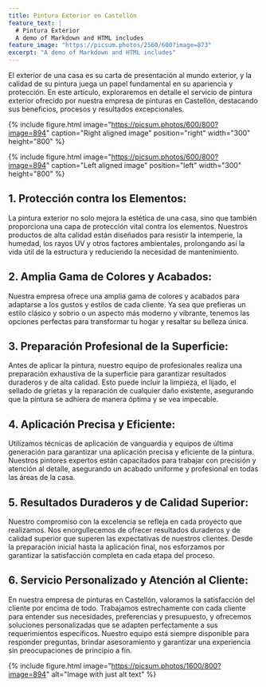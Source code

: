 ```yaml
---
title: Pintura Exterior en Castellón
feature_text: |
  # Pintura Exterior
  A demo of Markdown and HTML includes
feature_image: "https://picsum.photos/2560/600?image=873"
excerpt: "A demo of Markdown and HTML includes"
---
```


El exterior de una casa es su carta de presentación al mundo exterior, y la calidad de su pintura juega un papel fundamental en su apariencia y protección. En este artículo, exploraremos en detalle el servicio de pintura exterior ofrecido por nuestra empresa de pinturas en Castellón, destacando sus beneficios, procesos y resultados excepcionales.

{% include figure.html image="https://picsum.photos/600/800?image=894" caption="Right aligned image" position="right" width="300" height="800" %}

{% include figure.html image="https://picsum.photos/600/800?image=894" caption="Left aligned image" position="left" width="300" height="800" %}

## 1. Protección contra los Elementos:
La pintura exterior no solo mejora la estética de una casa, sino que también proporciona una capa de protección vital contra los elementos. Nuestros productos de alta calidad están diseñados para resistir la intemperie, la humedad, los rayos UV y otros factores ambientales, prolongando así la vida útil de la estructura y reduciendo la necesidad de mantenimiento.

## 2. Amplia Gama de Colores y Acabados:
Nuestra empresa ofrece una amplia gama de colores y acabados para adaptarse a los gustos y estilos de cada cliente. Ya sea que prefieras un estilo clásico y sobrio o un aspecto más moderno y vibrante, tenemos las opciones perfectas para transformar tu hogar y resaltar su belleza única.

## 3. Preparación Profesional de la Superficie:
Antes de aplicar la pintura, nuestro equipo de profesionales realiza una preparación exhaustiva de la superficie para garantizar resultados duraderos y de alta calidad. Esto puede incluir la limpieza, el lijado, el sellado de grietas y la reparación de cualquier daño existente, asegurando que la pintura se adhiera de manera óptima y se vea impecable.

## 4. Aplicación Precisa y Eficiente:
Utilizamos técnicas de aplicación de vanguardia y equipos de última generación para garantizar una aplicación precisa y eficiente de la pintura. Nuestros pintores expertos están capacitados para trabajar con precisión y atención al detalle, asegurando un acabado uniforme y profesional en todas las áreas de la casa.

## 5. Resultados Duraderos y de Calidad Superior:
Nuestro compromiso con la excelencia se refleja en cada proyecto que realizamos. Nos enorgullecemos de ofrecer resultados duraderos y de calidad superior que superen las expectativas de nuestros clientes. Desde la preparación inicial hasta la aplicación final, nos esforzamos por garantizar la satisfacción completa en cada etapa del proceso.

## 6. Servicio Personalizado y Atención al Cliente:
En nuestra empresa de pinturas en Castellón, valoramos la satisfacción del cliente por encima de todo. Trabajamos estrechamente con cada cliente para entender sus necesidades, preferencias y presupuesto, y ofrecemos soluciones personalizadas que se adapten perfectamente a sus requerimientos específicos. Nuestro equipo está siempre disponible para responder preguntas, brindar asesoramiento y garantizar una experiencia sin preocupaciones de principio a fin.

{% include figure.html image="https://picsum.photos/1600/800?image=894" alt="Image with just alt text" %}

